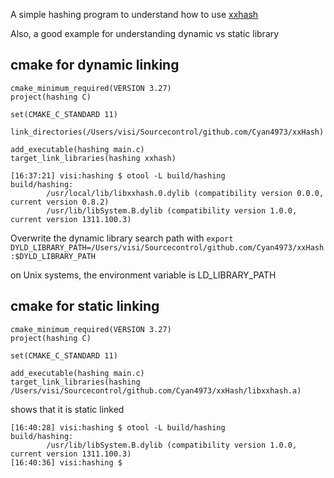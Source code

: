 A simple hashing program to understand how to use [xxhash](https://github.com/Cyan4973/xxHash) 

Also, a good example for understanding dynamic vs static library

## cmake for dynamic linking

```
cmake_minimum_required(VERSION 3.27)
project(hashing C)

set(CMAKE_C_STANDARD 11)

link_directories(/Users/visi/Sourcecontrol/github.com/Cyan4973/xxHash)

add_executable(hashing main.c)
target_link_libraries(hashing xxhash)
```

```
[16:37:21] visi:hashing $ otool -L build/hashing                                             
build/hashing:
        /usr/local/lib/libxxhash.0.dylib (compatibility version 0.0.0, current version 0.8.2)
        /usr/lib/libSystem.B.dylib (compatibility version 1.0.0, current version 1311.100.3)
```

Overwrite the dynamic library search path with
`export DYLD_LIBRARY_PATH=/Users/visi/Sourcecontrol/github.com/Cyan4973/xxHash:$DYLD_LIBRARY_PATH`

on Unix systems, the environment variable is LD_LIBRARY_PATH


## cmake for static linking

```
cmake_minimum_required(VERSION 3.27)
project(hashing C)

set(CMAKE_C_STANDARD 11)

add_executable(hashing main.c)
target_link_libraries(hashing /Users/visi/Sourcecontrol/github.com/Cyan4973/xxHash/libxxhash.a)
```

shows that it is static linked

```
[16:40:28] visi:hashing $ otool -L build/hashing
build/hashing:
        /usr/lib/libSystem.B.dylib (compatibility version 1.0.0, current version 1311.100.3)
[16:40:36] visi:hashing $ 

```